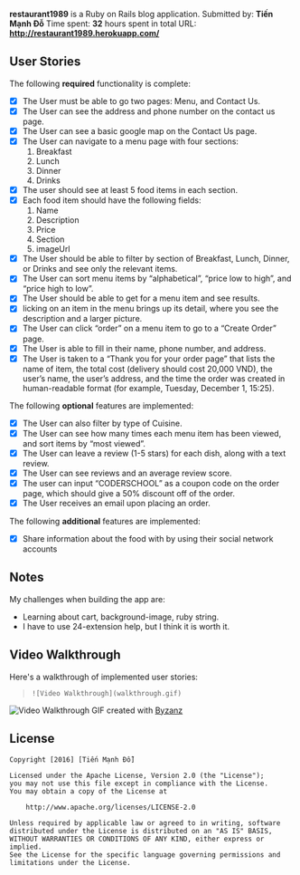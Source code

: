 **restaurant1989** is a Ruby on Rails blog application.
Submitted by: **Tiến Mạnh Đỗ**
Time spent: **32** hours spent in total
URL: **http://restaurant1989.herokuapp.com/**
## User Stories
The following **required** functionality is complete:
* [x] The User must be able to go two pages: Menu, and Contact Us.
* [x] The User can see the address and phone number on the contact us page.
* [x] The User can see a basic google map on the Contact Us page.
* [x] The User can navigate to a menu page with four sections:
    1. Breakfast
    2. Lunch
    3. Dinner
    4. Drinks
* [x] The user should see at least 5 food items in each section.
* [x] Each food item should have the following fields:
    1. Name
    2. Description
    3. Price
    4. Section
    5. imageUrl
* [x] The User should be able to filter by section of Breakfast, Lunch, Dinner, or Drinks and see only the relevant items.
* [x] The User can sort menu items by “alphabetical”, “price low to high”, and “price high to low”.
* [x] The User should be able to get for a menu item and see results.
* [x] licking on an item in the menu brings up its detail, where you see the description and a larger picture.
* [x] The User can click “order” on a menu item to go to a “Create Order” page.
* [x] The User is able to fill in their name, phone number, and address.
* [x] The User is taken to a “Thank you for your order page” that lists the name of item, the total cost (delivery should cost 20,000 VND), the user’s name, the user’s address, and the time the order was created in human-readable format (for example, Tuesday, December 1, 15:25).

The following **optional** features are implemented:
* [x] The User can also filter by type of Cuisine.
* [x] The User can see how many times each menu item has been viewed, and sort items by “most viewed”.
* [x] The User can leave a review (1-5 stars) for each dish, along with a text review.
* [x] The User can see reviews and an average review score.
* [x] The user can input “CODERSCHOOL” as a coupon code on the order page, which should give a 50% discount off of the order.
* [x] The User receives an email upon placing an order.

The following **additional** features are implemented:
* [x] Share information about the food with by using their social network accounts

## Notes
My challenges when building the app are:
* Learning about cart, background-image, ruby string.
* I have to use 24-extension help, but I think it is worth it.

## Video Walkthrough

Here's a walkthrough of implemented user stories:
> `![Video Walkthrough](walkthrough.gif)`
>
![Video Walkthrough]()
GIF created with [Byzanz](https://github.com/GNOME/byzanz)

## License

    Copyright [2016] [Tiến Mạnh Đỗ]

    Licensed under the Apache License, Version 2.0 (the "License");
    you may not use this file except in compliance with the License.
    You may obtain a copy of the License at

        http://www.apache.org/licenses/LICENSE-2.0

    Unless required by applicable law or agreed to in writing, software
    distributed under the License is distributed on an "AS IS" BASIS,
    WITHOUT WARRANTIES OR CONDITIONS OF ANY KIND, either express or implied.
    See the License for the specific language governing permissions and
    limitations under the License.
